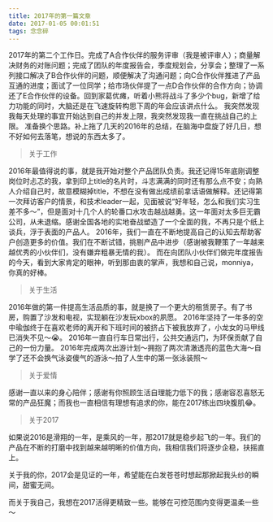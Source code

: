 ```yaml
---
title: 2017年的第一篇文章
date: 2017-01-05 00:01:51
tags: 念念碎
---
```

2017年的第二个工作日。完成了A合作伙伴的服务评审（我是被评审人）；商量解决财务的对账问题；完成了团队的年度报告会，季度规划会，分享会；整理了一系列接口解决了B合作伙伴的问题，顺便解决了沟通问题；向C合作伙伴推进了产品互通的进度；面试了一位同学；给市场伙伴提了一点D合作伙伴的合作方向；协调还了E合作伙伴的设备。回到家葛优瘫，听着小熊将战斗了多少个bug，新增了给力功能的同时，大脑还是在飞速旋转构思下周的年会应该讲点什么。
我突然发现我每天处理的事宜开始达到自己的并发上限，我突然发现我一直在挑战自己的上限。
准备换个思路。补上拖了几天的2016年的总结，在脑海中盘旋了好几日，想不好如何去落笔，想说的东西太多了。

>关于工作

2016年最值得说的事，就是我开始对整个产品团队负责。我还记得15年底刚调整岗位时忐忑的我，拿到印上title的名片时，斗志满满的同时还有那么点不安；向熟人介绍自己时，故意模糊掉title，不想在没有做出成绩前拿话语做解释。还记得第一次拜访客户的情景，和技术leader一起，见面被说“好年轻，怎么和我们实习生差不多～”，但是面对十几个人的轮番口水攻击越战越勇。这一年面对太多巨无霸公司，从未退缩。感谢全国各地的实地奋战塑造了一个全面的我，不再只是个纸上谈兵，浮于表面的产品人。
2016年，我们一直在不断地提高自己的认知去帮助客户创造更多的价值。我们在不断试错，挑剔产品中进步（感谢被我鞭策了一年越来越优秀的小伙伴们，没有嫌弃粗暴无情的我）。
而在向团队小伙伴们做完年度报告的今天，看到大家肯定的眼神，听到那由衷的掌声，我想和自己说，monniya，你真的好棒。

>关于生活

2016年做的第一件提高生活品质的事，就是换了一个更大的租赁房子。有了书房，购置了沙发和电视，实现躺在沙发玩xbox的夙愿。
2016年坚持了一年多的空中瑜伽终于在喜欢老师的离开和下班时间的被挤占下被我放弃了，小龙女的马甲线已消失不见～😭。
2016年一直自行车日常出行，公共交通远门，为环保贡献了自己的一份力量。
2016年完成两次出游计划～拥抱了两次清澈透亮的蓝色大海～自学了还不会换气泳姿傻气的游泳～拍了人生中的第一张泳装照～

>关于爱情

感谢一直以来的身心陪伴；感谢有你照顾生活自理能力低下的我；感谢容忍喜怒无常的产品狂魔；而我也一直相信有理想有追求的你，能在2017练出四块腹肌😂。

>关于2017

如果说2016是滑翔的一年，是乘风的一年，那2017就是稳步起飞的一年。我们的产品在不断的打磨中找到越来越明晰的价值方向，我相信我们将逐步企稳，扶摇直上。

关于我的你，2017会是见证的一年，希望能在白发苍苍时想起那掀起我头纱的瞬间，甜蜜无间。

而关于我自己，我想在2017活得更精致一些。能够在可控范围内变得更温柔一些～


